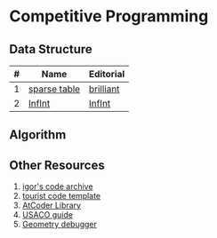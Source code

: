 # Competitive Programming

## Data Structure
| #   | Name                                                                       | Editorial                                             | 
|-----|----------------------------------------------------------------------------|-------------------------------------------------------|
| 1   | [sparse table](https://github.com/gsdt/cp/blob/main/libs/sparse_table.cpp) | [brilliant](https://brilliant.org/wiki/sparse-table/) |
| 2   | [InfInt](https://github.com/gsdt/cp/blob/main/libs/infint.cpp)             | [InfInt](https://sercantutar.github.io/infint/)    |

## Algorithm

## Other Resources

1. [igor's code archive](http://shygypsy.com/tools/)
2. [tourist code template](https://github.com/the-tourist/algo)
3. [AtCoder Library](https://github.com/atcoder/ac-library)
3. [USACO guide](https://usaco.guide/)
4. [Geometry debugger](https://github.com/lukakalinovcic/geodeb)
